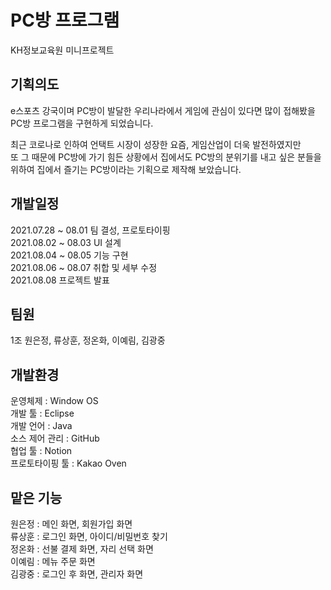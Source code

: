 # PC방 프로그램
KH정보교육원 미니프로젝트
<p>
<p>

## 기획의도 
e스포츠 강국이며 PC방이 발달한 우리나라에서 게임에 관심이 있다면 많이 접해봤을 PC방 프로그램을 구현하게 되었습니다.

최근 코로나로 인하여 언택트 시장이 성장한 요즘, 게임산업이 더욱 발전하였지만<br>
또 그 때문에 PC방에 가기 힘든 상황에서 집에서도 PC방의 분위기를 내고 싶은 분들을 위하여 집에서 즐기는 PC방이라는 기획으로 제작해 보았습니다. <br>
<p>
<p>

## 개발일정
2021.07.28 ~ 08.01 팀 결성, 프로토타이핑<br>
2021.08.02 ~ 08.03 UI 설계<br>
2021.08.04 ~ 08.05 기능 구현<br>
2021.08.06 ~ 08.07 취합 및 세부 수정<br>
2021.08.08 프로젝트 발표<br>
<p>
<p>

## 팀원
1조 원은정, 류상훈, 정온화, 이예림, 김광중
<p>
<p>

## 개발환경
운영체제 : Window OS<br>
개발 툴 : Eclipse<br>
개발 언어 : Java<br>
소스 제어 관리 : GitHub<br>
협업 툴 : Notion<br>
프로토타이핑 툴 : Kakao Oven<br>
<p>
<p>

## 맡은 기능
원은정 : 메인 화면, 회원가입 화면<br>
류상훈 : 로그인 화면, 아이디/비밀번호 찾기<br>
정온화 : 선불 결제 화면, 자리 선택 화면<br>
이예림  : 메뉴 주문 화면<br>
김광중 : 로그인 후 화면, 관리자 화면<br>
<p>
<p>
